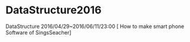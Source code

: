 # DataStructure2016
 DataStructure 2016/04/29~2016/06/11/23:00 [ How to make smart phone Software of SingsSeacher]

